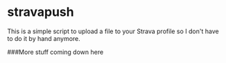 # stravapush
This is a simple script to upload a file to your Strava profile
so I don't have to do it by hand anymore. 

###More stuff coming down here
